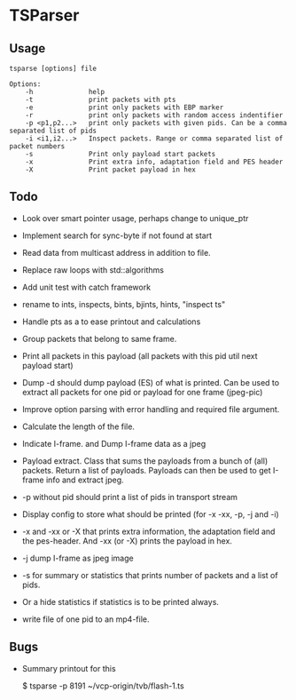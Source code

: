 # TSParser

## Usage

    tsparse [options] file
    
    Options:
        -h              help
        -t              print packets with pts
        -e              print only packets with EBP marker
        -r              print only packets with random access indentifier
        -p <p1,p2...>   print only packets with given pids. Can be a comma separated list of pids
        -i <i1,i2...>   Inspect packets. Range or comma separated list of packet numbers
        -s              Print only payload start packets
        -x              Print extra info, adaptation field and PES header
        -X              Print packet payload in hex

## Todo

- Look over smart pointer usage, perhaps change to unique_ptr
- Implement search for sync-byte if not found at start
- Read data from multicast address in addition to file.

- Replace raw loops with std::algorithms
- Add unit test with catch framework

- rename to ints, inspects, bints, bjints, hints,  "inspect ts"
- Handle pts as a <chrono> to ease printout and calculations
- Group packets that belong to same frame.
- Print all packets in this payload (all packets with this pid util next payload start)
- Dump -d should dump payload (ES) of what is printed. Can be used to extract all packets for one pid or payload for one frame (jpeg-pic)

- Improve option parsing with error handling and required file argument.
- Calculate the length of the file.
- Indicate I-frame. and Dump I-frame data as a jpeg
- Payload extract. Class that sums the payloads from a bunch of (all) packets. Return a list of payloads.
  Payloads can then be used to get I-frame info and extract jpeg.

- -p without pid should print a list of pids in transport stream
- Display config to store what should be printed (for -x -xx, -p, -j and -i)
- -x and -xx or -X that prints extra information, the adaptation field and the pes-header. And -xx (or -X) prints the payload in hex.
- -j dump I-frame as jpeg image
- -s for summary or statistics that prints number of packets and a list of pids.
- Or a hide statistics if statistics is to be printed always.
- write file of one pid to an mp4-file.


## Bugs
- Summary printout for this

    $ tsparse -p 8191  ~/vcp-origin/tvb/flash-1.ts
